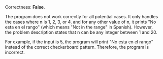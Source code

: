 Correctness: **False**.

The program does not work correctly for all potential cases. It only handles the cases where n is 1, 2, 3, or 4, and for any other value of n, it prints "No esta en el rango" (which means "Not in the range" in Spanish). However, the problem description states that n can be any integer between 1 and 20.

For example, if the input is 5, the program will print "No esta en el rango" instead of the correct checkerboard pattern. Therefore, the program is incorrect.